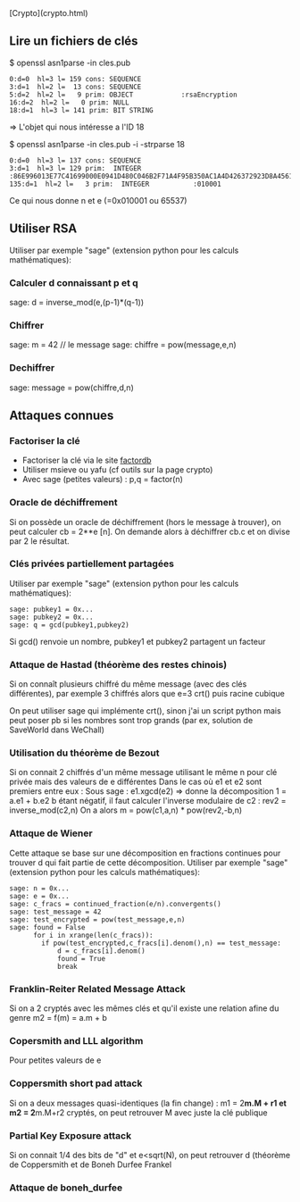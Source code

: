<head>
  <meta http-equiv="content-type" content="text/html; charset=utf-8" />
  <title>Methode - Crypto RSA</title>
</head>
[Crypto](crypto.html)

## Lire un fichiers de clés
$ openssl asn1parse -in cles.pub 

    0:d=0  hl=3 l= 159 cons: SEQUENCE          
    3:d=1  hl=2 l=  13 cons: SEQUENCE          
    5:d=2  hl=2 l=   9 prim: OBJECT            :rsaEncryption
    16:d=2  hl=2 l=   0 prim: NULL              
    18:d=1  hl=3 l= 141 prim: BIT STRING 
=> L'objet qui nous intéresse a l'ID 18
   
$ openssl asn1parse -in cles.pub -i -strparse 18

    0:d=0  hl=3 l= 137 cons: SEQUENCE          
    3:d=1  hl=3 l= 129 prim:  INTEGER           :86E996013E77C41699000E0941D480C046B2F71A4F95B350AC1A4D426372923D8A4561D96FBFB0240595907201AD3225CF6EDED7DE02D91C386FFAC280B72D0F95CAE71F42EBE0D3EDAEACE7CEA3195FA32C1C6080D90EF853D06DD4572C92B9F8310BBC0C635A5E26952511751030A6590816554E763031BCBB31E3F119C65F
    135:d=1  hl=2 l=   3 prim:  INTEGER           :010001

  Ce qui nous donne n et e (=0x010001 ou 65537)

## Utiliser RSA
Utiliser par exemple "sage" (extension python pour les calculs mathématiques):

### Calculer d connaissant p et q
sage: d = inverse_mod(e,(p-1)*(q-1))

### Chiffrer
sage: m = 42 // le message
sage: chiffre = pow(message,e,n)

### Dechiffrer
sage: message = pow(chiffre,d,n)

## Attaques connues

### Factoriser la clé
- Factoriser la clé via le site [factordb](http://factordb.com/)
- Utiliser msieve ou yafu (cf outils sur la page crypto)
- Avec sage (petites valeurs) : p,q = factor(n)

### Oracle de déchiffrement

Si on possède un oracle de déchiffrement (hors le message à trouver), on peut calculer cb = 2**e [n]. On demande alors à déchiffrer cb.c et on divise par 2 le résultat.

### Clés privées partiellement partagées

Utiliser par exemple "sage" (extension python pour les calculs mathématiques):

    sage: pubkey1 = 0x...
    sage: pubkey2 = 0x...
    sage: q = gcd(pubkey1,pubkey2)
Si gcd() renvoie un nombre, pubkey1 et pubkey2 partagent un facteur

### Attaque de Hastad (théorème des restes chinois)
Si on connaît plusieurs chiffré du même message (avec des clés différentes), par exemple 3 chiffrés alors que e=3
crt() puis racine cubique

On peut utiliser sage qui implémente crt(), sinon j'ai un script python mais peut poser pb si les nombres sont trop grands (par ex, solution de SaveWorld dans WeChall)

### Utilisation du théorème de Bezout

Si on connait 2 chiffrés d'un même message utilisant le même n pour clé privée mais des valeurs de e différentes
Dans le cas où e1 et e2 sont premiers entre eux :
Sous sage : e1.xgcd(e2) => donne la décomposition 1 = a.e1 + b.e2
b étant négatif, il faut calculer l'inverse modulaire de c2 : rev2 = inverse_mod(c2,n)
On a alors m = pow(c1,a,n) * pow(rev2,-b,n)

### Attaque de Wiener
Cette attaque se base sur une décomposition en fractions continues pour trouver d qui fait partie de cette décomposition.
Utiliser par exemple "sage" (extension python pour les calculs mathématiques):

    sage: n = 0x...
    sage: e = 0x...
    sage: c_fracs = continued_fraction(e/n).convergents()
    sage: test_message = 42
    sage: test_encrypted = pow(test_message,e,n)
    sage: found = False
          for i in xrange(len(c_fracs)):
            if pow(test_encrypted,c_fracs[i].denom(),n) == test_message:
                d = c_fracs[i].denom()
                found = True
                break

                
### Franklin-Reiter Related Message Attack
Si on a 2 cryptés avec les mêmes clés et qu'il existe une relation afine du genre m2 = f(m) = a.m + b
                
### Copersmith and LLL algorithm
Pour petites valeurs de e
                
### Coppersmith short pad attack
Si on a deux messages quasi-identiques (la fin change) : m1 = 2**m.M + r1 et m2 = 2**m.M+r2 cryptés, on peut retrouver M avec juste la clé publique
    
### Partial Key Exposure attack
Si on connait 1/4 des bits de "d" et e<sqrt(N), on peut retrouver d (théorème de Coppersmith et de Boneh Durfee Frankel

   
### Attaque de boneh_durfee

